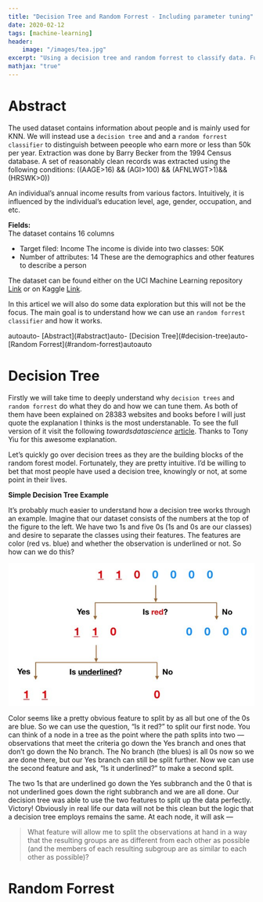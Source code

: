 ```yaml
---
title: "Decision Tree and Random Forrest - Including parameter tuning"
date: 2020-02-12
tags: [machine-learning]
header:
    image: "/images/tea.jpg"
excerpt: "Using a decision tree and random forrest to classify data. Furthermore we will take a look on how to tune parameters."
mathjax: "true"
---
```


# Abstract

The used dataset contains information about people and is mainly used for KNN. We will instead use a `decision tree` and and a `random forrest classifier` to distinguish between peeople who earn more or less than 50k per year. Extraction was done by Barry Becker from the 1994 Census database. A set of reasonably clean records was extracted using the following conditions: ((AAGE>16) && (AGI>100) && (AFNLWGT>1)&& (HRSWK>0))

An individual’s annual income results from various factors. Intuitively, it is influenced by the individual’s education level, age, gender, occupation, and etc.

**Fields:**  
The dataset contains 16 columns

* Target filed: Income
    The income is divide into two classes: 50K
* Number of attributes: 14
    These are the demographics and other features to describe a person

The dataset can be found either on the UCI Machine Learning repository [Link](https://archive.ics.uci.edu/ml/datasets/Adult) or on Kaggle [Link](https://www.kaggle.com/wenruliu/adult-income-dataset).

In this articel we will also do some data exploration but this will not be the focus. The main goal is to understand how we can use an `random forrest classifier` and how it works.

<!-- TOC -->autoauto- [Abstract](#abstract)auto- [Decision Tree](#decision-tree)auto- [Random Forrest](#random-forrest)autoauto<!-- /TOC -->

# Decision Tree

Firstly we will take time to deeply understand why `decision trees` and `random forrest` do what they do and how we can tune them. As both of them have been explained on 28383 websites and books before I will just quote the explanation I thinks is the most understanable. To see the full version of it visit the following *towardsdatascience* [article](https://towardsdatascience.com/understanding-random-forest-58381e0602d2). Thanks to Tony Yiu for this awesome explanation.

Let’s quickly go over decision trees as they are the building blocks of the random forest model. Fortunately, they are pretty intuitive. I’d be willing to bet that most people have used a decision tree, knowingly or not, at some point in their lives.

**Simple Decision Tree Example**

It’s probably much easier to understand how a decision tree works through an example.
Imagine that our dataset consists of the numbers at the top of the figure to the left. We have two 1s and five 0s (1s and 0s are our classes) and desire to separate the classes using their features. The features are color (red vs. blue) and whether the observation is underlined or not. So how can we do this?

![Decision Tree Sructure](./images/dt-rf/dt1.jpeg)

Color seems like a pretty obvious feature to split by as all but one of the 0s are blue. So we can use the question, “Is it red?” to split our first node. You can think of a node in a tree as the point where the path splits into two — observations that meet the criteria go down the Yes branch and ones that don’t go down the No branch.
The No branch (the blues) is all 0s now so we are done there, but our Yes branch can still be split further. Now we can use the second feature and ask, “Is it underlined?” to make a second split.

The two 1s that are underlined go down the Yes subbranch and the 0 that is not underlined goes down the right subbranch and we are all done. Our decision tree was able to use the two features to split up the data perfectly. Victory!
Obviously in real life our data will not be this clean but the logic that a decision tree employs remains the same. At each node, it will ask —

>What feature will allow me to split the observations at hand in a way that the resulting groups are as different from each other as possible (and the members of each resulting subgroup are as similar to each other as possible)?

# Random Forrest





